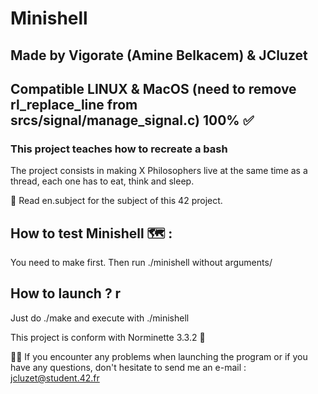 # Minishell 
## Made by Vigorate (Amine Belkacem) & JCluzet
## Compatible LINUX & MacOS (need to remove rl_replace_line from srcs/signal/manage_signal.c) 100% ✅
### This project teaches how to recreate a bash
The project consists in making X Philosophers live at the same time as a thread, each one has to eat, think and sleep.

📌 Read en.subject for the subject of this 42 project.

## How to test Minishell 🗺 :

You need to make first.
Then run ./minishell without arguments/

## How to launch ? r

Just do ./make
and execute with ./minishell

This project is conform with Norminette 3.3.2 📌

👋🏼 If you encounter any problems when launching the program or if you have any questions, don't hesitate to send me an e-mail : jcluzet@student.42.fr 
